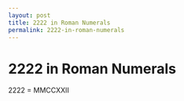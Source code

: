 ```yaml
---
layout: post
title: 2222 in Roman Numerals
permalink: 2222-in-roman-numerals
---
```


# 2222 in Roman Numerals

2222 = MMCCXXII
